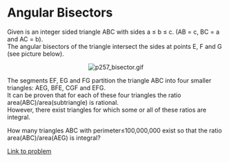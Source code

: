 # Angular Bisectors

<span style="font-size:11pt;">
</span><p>Given is an integer sided triangle ABC with sides a ≤ b ≤ c. 
(AB = c, BC = a and AC = b).<br />
The angular bisectors of the triangle intersect the sides at points E, F and G (see picture below).
</p>
<div align="center">
<img src="project/images/p257_bisector.gif" class="dark_img" alt="p257_bisector.gif" /><br /></div>
<p>
The segments EF, EG and FG partition the triangle ABC into four smaller triangles: AEG, BFE, CGF and EFG.<br />
It can be proven that for each of these four triangles the ratio area(ABC)/area(subtriangle) is rational.<br />
However, there exist triangles for which some or all of these ratios are integral.
</p>
<p>
How many triangles ABC with perimeter≤100,000,000 exist so that the ratio area(ABC)/area(AEG) is integral?
</p>






[Link to problem](https://projecteuler.net/problem=257)
